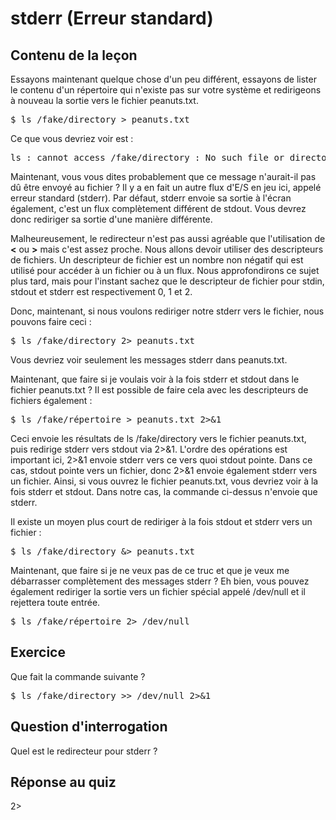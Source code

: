 
# stderr (Erreur standard)

## Contenu de la leçon

Essayons maintenant quelque chose d'un peu différent, essayons de lister le contenu d'un répertoire qui n'existe pas sur votre système et redirigeons à nouveau la sortie vers le fichier peanuts.txt.

<pre>$ ls /fake/directory > peanuts.txt </pre>

Ce que vous devriez voir est : 

<pre>ls : cannot access /fake/directory : No such file or directory</pre>

Maintenant, vous vous dites probablement que ce message n'aurait-il pas dû être envoyé au fichier ? Il y a en fait un autre flux d'E/S en jeu ici, appelé erreur standard (stderr). Par défaut, stderr envoie sa sortie à l'écran également, c'est un flux complètement différent de stdout. Vous devrez donc rediriger sa sortie d'une manière différente. 

Malheureusement, le redirecteur n'est pas aussi agréable que l'utilisation de <b>&lt;</b> ou <b>&gt;</b> mais c'est assez proche. Nous allons devoir utiliser des descripteurs de fichiers. Un descripteur de fichier est un nombre non négatif qui est utilisé pour accéder à un fichier ou à un flux. Nous approfondirons ce sujet plus tard, mais pour l'instant sachez que le descripteur de fichier pour stdin, stdout et stderr est respectivement 0, 1 et 2. 

Donc, maintenant, si nous voulons rediriger notre stderr vers le fichier, nous pouvons faire ceci : 

<pre>$ ls /fake/directory 2> peanuts.txt</pre>

Vous devriez voir seulement les messages stderr dans peanuts.txt. 

Maintenant, que faire si je voulais voir à la fois stderr et stdout dans le fichier peanuts.txt ? Il est possible de faire cela avec les descripteurs de fichiers également : 

<pre>$ ls /fake/répertoire > peanuts.txt 2>&1</pre>

Ceci envoie les résultats de ls /fake/directory vers le fichier peanuts.txt, puis redirige stderr vers stdout via 2>&1. L'ordre des opérations est important ici, 2>&1 envoie stderr vers ce vers quoi stdout pointe. Dans ce cas, stdout pointe vers un fichier, donc 2>&1 envoie également stderr vers un fichier. Ainsi, si vous ouvrez le fichier peanuts.txt, vous devriez voir à la fois stderr et stdout. Dans notre cas, la commande ci-dessus n'envoie que stderr.

Il existe un moyen plus court de rediriger à la fois stdout et stderr vers un fichier :

<pre>$ ls /fake/directory &> peanuts.txt</pre>

Maintenant, que faire si je ne veux pas de ce truc et que je veux me débarrasser complètement des messages stderr ? Eh bien, vous pouvez également rediriger la sortie vers un fichier spécial appelé /dev/null et il rejettera toute entrée.

<pre>$ ls /fake/répertoire 2> /dev/null</pre>

## Exercice

Que fait la commande suivante ? 

<pre>$ ls /fake/directory >> /dev/null 2>&1</pre>

## Question d'interrogation

Quel est le redirecteur pour stderr ?

## Réponse au quiz

2>
